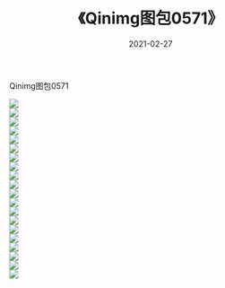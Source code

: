 ﻿---
layout: post
title:  《Qinimg图包0571》
date:   2021-02-27
img: http://imgx.orgx.ga/Qinimg图包/Qinimg图包0571/000.jpg
categories: [美女, 清纯, 唯美]
---

Qinimg图包0571

 ![](http://imgx.orgx.ga/Qinimg图包/Qinimg图包0571/001.jpg) <br>![](http://imgx.orgx.ga/Qinimg图包/Qinimg图包0571/002.jpg) <br>![](http://imgx.orgx.ga/Qinimg图包/Qinimg图包0571/003.jpg) <br>![](http://imgx.orgx.ga/Qinimg图包/Qinimg图包0571/004.jpg) <br>![](http://imgx.orgx.ga/Qinimg图包/Qinimg图包0571/005.jpg) <br>![](http://imgx.orgx.ga/Qinimg图包/Qinimg图包0571/006.jpg) <br>![](http://imgx.orgx.ga/Qinimg图包/Qinimg图包0571/007.jpg) <br>![](http://imgx.orgx.ga/Qinimg图包/Qinimg图包0571/008.jpg) <br>![](http://imgx.orgx.ga/Qinimg图包/Qinimg图包0571/009.jpg) <br>![](http://imgx.orgx.ga/Qinimg图包/Qinimg图包0571/010.jpg) <br>![](http://imgx.orgx.ga/Qinimg图包/Qinimg图包0571/011.jpg) <br>![](http://imgx.orgx.ga/Qinimg图包/Qinimg图包0571/012.jpg) <br>![](http://imgx.orgx.ga/Qinimg图包/Qinimg图包0571/013.jpg) <br>![](http://imgx.orgx.ga/Qinimg图包/Qinimg图包0571/014.jpg) <br>![](http://imgx.orgx.ga/Qinimg图包/Qinimg图包0571/015.jpg) <br>![](http://imgx.orgx.ga/Qinimg图包/Qinimg图包0571/016.jpg) <br>![](http://imgx.orgx.ga/Qinimg图包/Qinimg图包0571/017.jpg) <br>![](http://imgx.orgx.ga/Qinimg图包/Qinimg图包0571/018.jpg) <br>![](http://imgx.orgx.ga/Qinimg图包/Qinimg图包0571/019.jpg) <br>![](http://imgx.orgx.ga/Qinimg图包/Qinimg图包0571/020.jpg) <br>